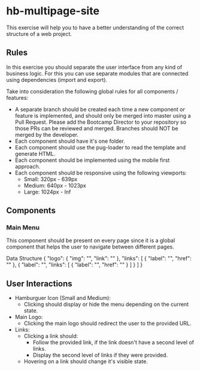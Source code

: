 # hb-multipage-site
This exercise will help you to have a better understanding of the correct structure of a web project.

## **Rules**
In this exercise you should separate the user interface from any kind of business logic. For this you can use separate modules that are connected using dependencies (import and export).

Take into consideration the following global rules for all components / features:

- A separate branch should be created each time a new component or feature is implemented, and should only be merged into master using a Pull Request. Please add the Bootcamp Director to your repository so those PRs can be reviewed and merged. Branches should NOT be merged by the developer.
- Each component should have it's one folder.
- Each component should use the pug-loader to read the template and generate HTML.
- Each component should be implemented using the mobile first approach.
- Each component should be responsive using the following viewports:
    - Small: 320px - 639px
    - Medium: 640px - 1023px
    - Large: 1024px - Inf

## **Components**

### **Main Menu**
This component should be present on every page since it is a global component that helps the user to navigate between different pages.

Data Structure
{
  "logo": {
    "img": "",
    "link": ""
  },
  "links": [
    {
      "label": "",
      "href": ""
    },
    {
      "label": "",
      "links": [
        {
          "label": "",
          "href": ""
        }
      ]
    }
  ]
}

## **User Interactions**
- Hamburguer Icon (Small and Medium):
    - Clicking should display or hide the menu depending on the current state.
- Main Logo:
    - Clicking the main logo should redirect the user to the provided URL.
- Links:
    - Clicking a link should:
        - Follow the provided link, if the link doesn't have a second level of links.
        - Display the second level of links if they were provided.
    - Hovering on a link should change it's visible state.
